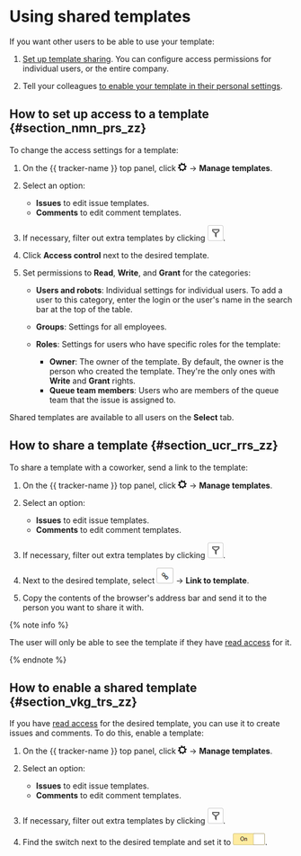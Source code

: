 # Using shared templates

If you want other users to be able to use your template:

1. [Set up template sharing](share-template.md#section_nmn_prs_zz). You can configure access permissions for individual users, or the entire company.

1. Tell your colleagues [to enable your template in their personal settings](share-template.md#section_vkg_trs_zz).

## How to set up access to a template {#section_nmn_prs_zz}

To change the access settings for a template:

1. On the {{ tracker-name }} top panel, click ![](../../_assets/tracker/tracker-settings.png) → **Manage templates**.

1. Select an option:
    - **Issues** to edit issue templates.
    - **Comments** to edit comment templates.

1. If necessary, filter out extra templates by clicking ![](../../_assets/tracker/queue-filter.png).

1. Click **Access control** next to the desired template.

1. Set permissions to **Read**, **Write**, and **Grant** for the categories:

    - **Users and robots**: Individual settings for individual users. To add a user to this category, enter the login or the user's name in the search bar at the top of the table.

    - **Groups**: Settings for all employees.


    - **Roles**: Settings for users who have specific roles for the template:
        - **Owner**: The owner of the template. By default, the owner is the person who created the template. They're the only ones with **Write** and **Grant** rights.
        - **Queue team members**: Users who are members of the queue team that the issue is assigned to.

Shared templates are available to all users on the **Select** tab.

## How to share a template {#section_ucr_rrs_zz}

To share a template with a coworker, send a link to the template:

1. On the {{ tracker-name }} top panel, click ![](../../_assets/tracker/tracker-settings.png) → **Manage templates**.

1. Select an option:
    - **Issues** to edit issue templates.
    - **Comments** to edit comment templates.

1. If necessary, filter out extra templates by clicking ![](../../_assets/tracker/queue-filter.png).

1. Next to the desired template, select ![](../../_assets/tracker/share.png) → **Link to template**.

1. Copy the contents of the browser's address bar and send it to the person you want to share it with.

{% note info %}

The user will only be able to see the template if they have [read access](#section_nmn_prs_zz) for it.

{% endnote %}

## How to enable a shared template {#section_vkg_trs_zz}

If you have [read access](#section_nmn_prs_zz) for the desired template, you can use it to create issues and comments. To do this, enable a template:

1. On the {{ tracker-name }} top panel, click ![](../../_assets/tracker/tracker-settings.png) → **Manage templates**.

1. Select an option:
    - **Issues** to edit issue templates.
    - **Comments** to edit comment templates.

1. If necessary, filter out extra templates by clicking ![](../../_assets/tracker/queue-filter.png).

1. Find the switch next to the desired template and set it to ![](../../_assets/tracker/enabled-switch-2.png).


